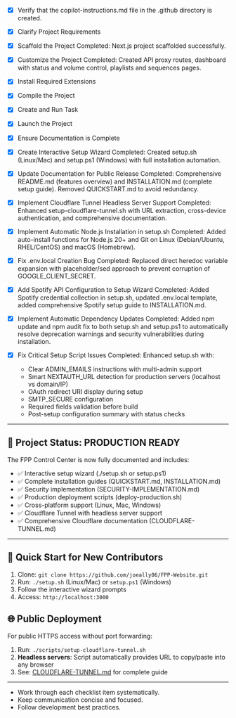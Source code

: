 - [x] Verify that the copilot-instructions.md file in the .github directory is created.

- [x] Clarify Project Requirements

- [x] Scaffold the Project
	Completed: Next.js project scaffolded successfully.

- [x] Customize the Project
	Completed: Created API proxy routes, dashboard with status and volume control, playlists and sequences pages.

- [x] Install Required Extensions

- [x] Compile the Project

- [x] Create and Run Task

- [x] Launch the Project

- [x] Ensure Documentation is Complete

- [x] Create Interactive Setup Wizard
	Completed: Created setup.sh (Linux/Mac) and setup.ps1 (Windows) with full installation automation.

- [x] Update Documentation for Public Release
	Completed: Comprehensive README.md (features overview) and INSTALLATION.md (complete setup guide). Removed QUICKSTART.md to avoid redundancy.

- [x] Implement Cloudflare Tunnel Headless Server Support
	Completed: Enhanced setup-cloudflare-tunnel.sh with URL extraction, cross-device authentication, and comprehensive documentation.

- [x] Implement Automatic Node.js Installation in setup.sh
	Completed: Added auto-install functions for Node.js 20+ and Git on Linux (Debian/Ubuntu, RHEL/CentOS) and macOS (Homebrew).

- [x] Fix .env.local Creation Bug
	Completed: Replaced direct heredoc variable expansion with placeholder/sed approach to prevent corruption of GOOGLE_CLIENT_SECRET.

- [x] Add Spotify API Configuration to Setup Wizard
	Completed: Added Spotify credential collection in setup.sh, updated .env.local template, added comprehensive Spotify setup guide to INSTALLATION.md.

- [x] Implement Automatic Dependency Updates
	Completed: Added npm update and npm audit fix to both setup.sh and setup.ps1 to automatically resolve deprecation warnings and security vulnerabilities during installation.

- [x] Fix Critical Setup Script Issues
	Completed: Enhanced setup.sh with:
	- Clear ADMIN_EMAILS instructions with multi-admin support
	- Smart NEXTAUTH_URL detection for production servers (localhost vs domain/IP)
	- OAuth redirect URI display during setup
	- SMTP_SECURE configuration
	- Required fields validation before build
	- Post-setup configuration summary with status checks

---

## 🎯 Project Status: PRODUCTION READY

The FPP Control Center is now fully documented and includes:
- ✅ Interactive setup wizard (./setup.sh or setup.ps1)
- ✅ Complete installation guides (QUICKSTART.md, INSTALLATION.md)
- ✅ Security implementation (SECURITY-IMPLEMENTATION.md)
- ✅ Production deployment scripts (deploy-production.sh)
- ✅ Cross-platform support (Linux, Mac, Windows)
- ✅ Cloudflare Tunnel with headless server support
- ✅ Comprehensive Cloudflare documentation (CLOUDFLARE-TUNNEL.md)

---

## 🚀 Quick Start for New Contributors

1. Clone: `git clone https://github.com/joeally06/FPP-Website.git`
2. Run: `./setup.sh` (Linux/Mac) or `setup.ps1` (Windows)
3. Follow the interactive wizard prompts
4. Access: `http://localhost:3000`

## 🌐 Public Deployment

For public HTTPS access without port forwarding:
1. Run: `./scripts/setup-cloudflare-tunnel.sh`
2. **Headless servers**: Script automatically provides URL to copy/paste into any browser
3. See: [CLOUDFLARE-TUNNEL.md](../docs/CLOUDFLARE-TUNNEL.md) for complete guide

---

- Work through each checklist item systematically.
- Keep communication concise and focused.
- Follow development best practices.
